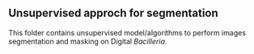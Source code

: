 
## Unsupervised approch for segmentation

This folder contains unsupervised model/algorithms to perform images segmentation and masking on Digital _Bacilleria_.  
